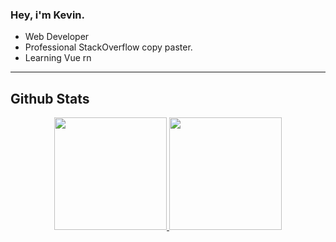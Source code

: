 ### Hey, i'm Kevin.
- Web Developer
- Professional StackOverflow copy paster.
- Learning Vue rn
---


## Github Stats
<p align="center">
  <a href="https://github.com/GyKevin">
    <img height="180em" src="https://github-readme-stats-eight-theta.vercel.app/api?username=GyKevin&show_icons=true&theme=tokyonight&include_all_commits=true&count_private=true"/>
  <img height="180em" src="https://github-readme-stats-eight-theta.vercel.app/api/top-langs/?username=GyKevin&layout=compact&langs_count=8&theme=tokyonight"/>
</a>
  </a>
</p>

<!--
**GyKevin/GyKevin** is a ✨ _special_ ✨ repository because its `README.md` (this file) appears on your GitHub profile.

Here are some ideas to get you started:

- 🔭 I’m currently working on ...
- 🌱 I’m currently learning ...
- 👯 I’m looking to collaborate on ...
- 🤔 I’m looking for help with ...
- 💬 Ask me about ...
- 📫 How to reach me: ...
- 😄 Pronouns: ...
- ⚡ Fun fact: ...
-->
